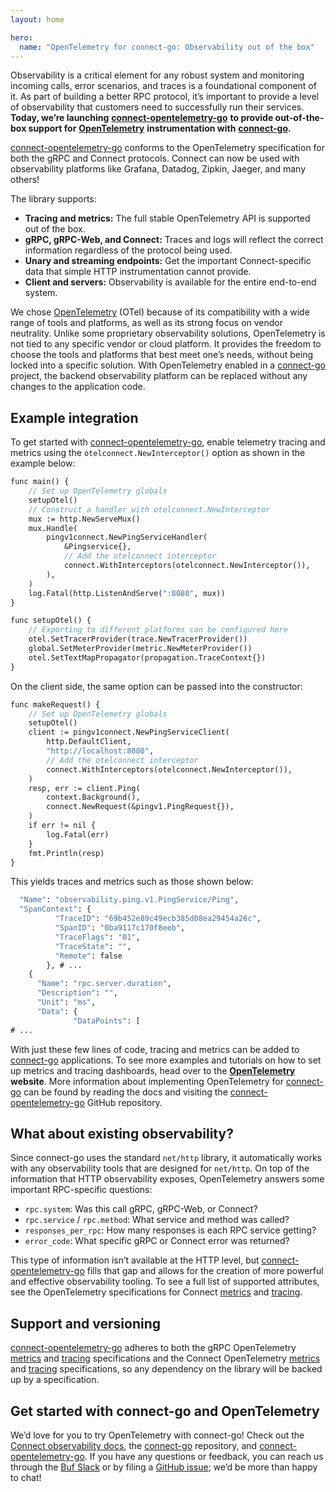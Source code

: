 ```yaml
---
layout: home

hero:
  name: "OpenTelemetry for connect-go: Observability out of the box"
---
```


Observability is a critical element for any robust system and monitoring incoming calls, error scenarios, and traces is a foundational component of it. As part of building a better RPC protocol, it’s important to provide a level of observability that customers need to successfully run their services. **Today, we’re launching** [**connect-opentelemetry-go**](https://github.com/connectrpc/otelconnect-go) **to provide out-of-the-box support for** [**OpenTelemetry**](https://opentelemetry.io/) **instrumentation with** [**connect-go**](https://github.com/connectrpc/connect-go)**.**

[connect-opentelemetry-go](https://github.com/connectrpc/otelconnect-go) conforms to the OpenTelemetry specification for both the gRPC and Connect protocols. Connect can now be used with observability platforms like Grafana, Datadog, Zipkin, Jaeger, and many others!

The library supports:

- **Tracing and metrics:** The full stable OpenTelemetry API is supported out of the box.
- **gRPC, gRPC-Web, and Connect:** Traces and logs will reflect the correct information regardless of the protocol being used.
- **Unary and streaming endpoints:** Get the important Connect-specific data that simple HTTP instrumentation cannot provide.
- **Client and servers:** Observability is available for the entire end-to-end system.

We chose [OpenTelemetry](https://opentelemetry.io/) (OTel) because of its compatibility with a wide range of tools and platforms, as well as its strong focus on vendor neutrality. Unlike some proprietary observability solutions, OpenTelemetry is not tied to any specific vendor or cloud platform. It provides the freedom to choose the tools and platforms that best meet one’s needs, without being locked into a specific solution. With OpenTelemetry enabled in a [connect-go](https://github.com/connectrpc/connect-go) project, the backend observability platform can be replaced without any changes to the application code.

## Example integration

To get started with [connect-opentelemetry-go](https://github.com/connectrpc/otelconnect-go), enable telemetry tracing and metrics using the `otelconnect.NewInterceptor()` option as shown in the example below:

```protobuf
func main() {
	// Set up OpenTelemetry globals
	setupOtel()
	// Construct a handler with otelconnect.NewInterceptor
	mux := http.NewServeMux()
	mux.Handle(
		pingv1connect.NewPingServiceHandler(
			&Pingservice{},
			// Add the otelconnect interceptor
			connect.WithInterceptors(otelconnect.NewInterceptor()),
		),
	)
	log.Fatal(http.ListenAndServe(":8080", mux))
}

func setupOtel() {
	// Exporting to different platforms can be configured here
	otel.SetTracerProvider(trace.NewTracerProvider())
	global.SetMeterProvider(metric.NewMeterProvider())
	otel.SetTextMapPropagator(propagation.TraceContext{})
}
```

On the client side, the same option can be passed into the constructor:

```protobuf
func makeRequest() {
	// Set up OpenTelemetry globals
	setupOtel()
	client := pingv1connect.NewPingServiceClient(
		http.DefaultClient,
		"http://localhost:8080",
		// Add the otelconnect interceptor
		connect.WithInterceptors(otelconnect.NewInterceptor()),
	)
	resp, err := client.Ping(
		context.Background(),
		connect.NewRequest(&pingv1.PingRequest{}),
	)
	if err != nil {
		log.Fatal(err)
	}
	fmt.Println(resp)
}
```

This yields traces and metrics such as those shown below:

```protobuf
  "Name": "observability.ping.v1.PingService/Ping",
  "SpanContext": {
          "TraceID": "69b452e89c49ecb385d08ea29454a26c",
          "SpanID": "0ba9117c170f8eeb",
          "TraceFlags": "01",
          "TraceState": "",
          "Remote": false
        }, # ...
    {
      "Name": "rpc.server.duration",
      "Description": "",
      "Unit": "ms",
      "Data": {
              "DataPoints": [
# ...
```

`‍`With just these few lines of code, tracing and metrics can be added to [connect-go](https://github.com/connectrpc/connect-go) applications. To see more examples and tutorials on how to set up metrics and tracing dashboards, head over to the [**OpenTelemetry**](https://opentelemetry.io/) **website**. More information about implementing OpenTelemetry for [connect-go](https://github.com/connectrpc/connect-go) can be found by reading the docs and visiting the [connect-opentelemetry-go](https://github.com/connectrpc/otelconnect-go) GitHub repository.

## What about existing observability?

Since connect-go uses the standard `net/http` library, it automatically works with any observability tools that are designed for `net/http`. On top of the information that HTTP observability exposes, OpenTelemetry answers some important RPC-specific questions:

- `rpc.system`: Was this call gRPC, gRPC-Web, or Connect?
- `rpc.service` / `rpc.method`: What service and method was called?
- `responses_per_rpc`: How many responses is each RPC service getting?
- `error_code`: What specific gRPC or Connect error was returned?

This type of information isn’t available at the HTTP level, but [connect-opentelemetry-go](https://github.com/connectrpc/otelconnect-go) fills that gap and allows for the creation of more powerful and effective observability tooling. To see a full list of supported attributes, see the OpenTelemetry specifications for Connect [metrics](https://github.com/open-telemetry/opentelemetry-specification/blob/main/specification/metrics/semantic_conventions/rpc-metrics.md#connect-rpc-conventions) and [tracing](https://github.com/open-telemetry/opentelemetry-specification/blob/main/specification/trace/semantic_conventions/rpc.md#connect-rpc-conventions).

## Support and versioning

[connect-opentelemetry-go](https://github.com/connectrpc/otelconnect-go) adheres to both the gRPC OpenTelemetry [metrics](https://github.com/open-telemetry/opentelemetry-specification/blob/main/specification/metrics/semantic_conventions/rpc-metrics.md#grpc-conventions) and [tracing](https://github.com/open-telemetry/opentelemetry-specification/blob/main/specification/trace/semantic_conventions/rpc.md#grpc) specifications and the Connect OpenTelemetry [metrics](https://github.com/open-telemetry/opentelemetry-specification/blob/main/specification/metrics/semantic_conventions/rpc-metrics.md#connect-rpc-conventions) and [tracing](https://github.com/open-telemetry/opentelemetry-specification/blob/main/specification/trace/semantic_conventions/rpc.md#connect-rpc-conventions) specifications, so any dependency on the library will be backed up by a specification.

## Get started with connect-go and OpenTelemetry

We’d love for you to try OpenTelemetry with connect-go! Check out the [Connect observability docs](https://connectrpc.com/docs/go/observability), the [connect-go](https://github.com/connectrpc/connect-go) repository, and [connect-opentelemetry-go](https://github.com/connectrpc/otelconnect-go). If you have any questions or feedback, you can reach us through the [Buf Slack](https://buf.build/b/slack/) or by filing a [GitHub issue](https://github.com/connectrpc/otelconnect-go/issues); we’d be more than happy to chat!
